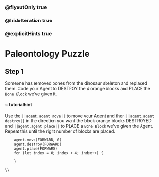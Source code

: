 ### @flyoutOnly true
### @hideIteration true
### @explicitHints true

# Paleontology Puzzle

## Step 1
Someone has removed bones from the dinosaur skeleton and replaced them. Code your Agent to DESTROY the 4 orange blocks and PLACE the `Bone Block` we've given it.
#### ~ tutorialhint 
Use the ``||agent.agent move||`` to move your Agent and then ``||agent.agent destroy||`` in the direction you want the block orange blocks DESTROYED and ``||agent.agent place||`` to PLACE a `Bone Block` we've given the Agent. Repeat this until the right number of blocks are placed.

```ghost
    agent.move(FORWARD, 0)
    agent.destroy(FORWARD)
    agent.place(FORWARD)
    for (let index = 0; index < 4; index++) {
    	
    }
```
```template
\\
```
```package
```
